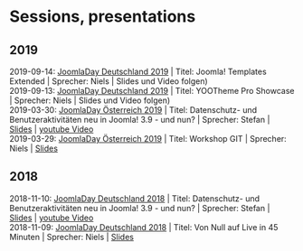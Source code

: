# Sessions, presentations

## 2019
2019-09-14: [JoomlaDay Deutschland 2019](https://www.joomladay.de) | Titel: Joomla! Templates Extended | Sprecher: Niels | Slides und Video folgen)  
2019-09-13: [JoomlaDay Deutschland 2019](https://www.joomladay.de) | Titel: YOOTheme Pro Showcase | Sprecher: Niels | Slides und Video folgen)  
2019-03-30: [JoomlaDay Österreich 2019](https://www.joomla-day.at) | Titel: Datenschutz- und Benutzeraktivitäten neu in Joomla! 3.9 - und nun? | Sprecher: Stefan | [Slides](https://jd19at.kicktemp.com/) | [youtube Video](https://www.youtube.com/)  
2019-03-29: [JoomlaDay Österreich 2019](https://www.joomla-day.at) | Titel: Workshop GIT | Sprecher: Niels | [Slides](https://jd19atgitworkshop.kicktemp.com/) 

## 2018
2018-11-10: [JoomlaDay Deutschland 2018](https://www.joomladay.de) | Titel: Datenschutz- und Benutzeraktivitäten neu in Joomla! 3.9 - und nun? | Sprecher: Stefan | [Slides](https://privacy-policy-suite.kicktemp.com) | [youtube Video](https://www.youtube.com/watch?v=CiOKFdEXWw8)  
2018-11-09: [JoomlaDay Deutschland 2018](https://www.joomladay.de) | Titel: Von Null auf Live in 45 Minuten | Sprecher: Niels | [Slides](https://vonnullauflive.kicktemp.com)  
